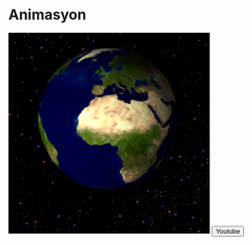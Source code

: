# Animasyon
![resim](https://github.com/hamza6761/Animasyon/blob/main/dunya.gif)
<button>Youtube</button>
